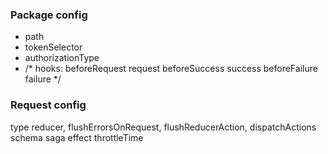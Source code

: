 ### Package config

* path
* tokenSelector
* authorizationType
* /*
hooks:
beforeRequest
request
beforeSuccess
success
beforeFailure
failure
*/

### Request config

type
reducer,
flushErrorsOnRequest,
flushReducerAction,
dispatchActions
schema
saga
effect
throttleTime

